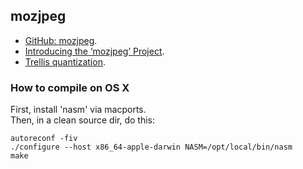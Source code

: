 mozjpeg
-------

* [GitHub: mozjpeg](https://github.com/mozilla/mozjpeg).
* [Introducing the ‘mozjpeg’ Project](https://blog.mozilla.org/research/2014/03/05/introducing-the-mozjpeg-project/).
* [Trellis quantization](http://en.wikipedia.org/wiki/Trellis_quantization).


### How to compile on OS X

First, install 'nasm' via macports.  
Then, in a clean source dir, do this:  

```
autoreconf -fiv
./configure --host x86_64-apple-darwin NASM=/opt/local/bin/nasm
make
```
